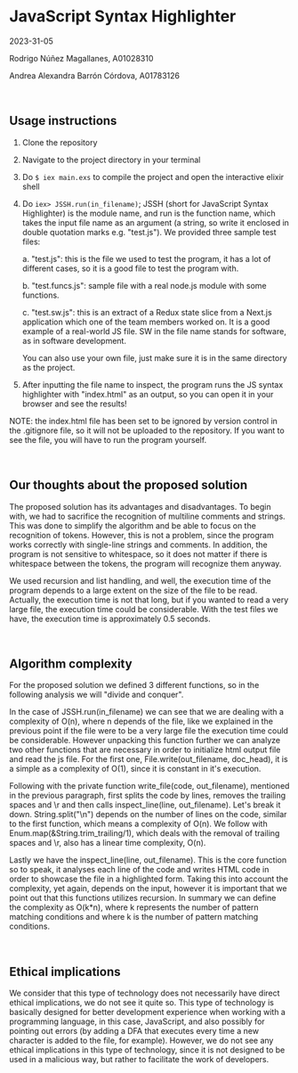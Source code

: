 # JavaScript Syntax Highlighter

2023-31-05

Rodrigo Núñez Magallanes, A01028310

Andrea Alexandra Barrón Córdova, A01783126

<br>

## Usage instructions

1. Clone the repository

2. Navigate to the project directory in your terminal

3. Do `$ iex main.exs` to compile the project and open the interactive elixir shell

4. Do `iex> JSSH.run(in_filename)`; JSSH (short for JavaScript Syntax Highlighter) is the module name, and run is the function name, which takes the input file name as an argument (a string, so write it enclosed in double quotation marks e.g. "test.js"). We provided three sample test files:

   a. "test.js": this is the file we used to test the program, it has a lot of different cases, so it is a good file to test the program with.

   b. "test.funcs.js": sample file with a real node.js module with some functions.

   c. "test.sw.js": this is an extract of a Redux state slice from a Next.js application which one of the team members worked on. It is a good example of a real-world JS file. SW in the file name stands for software, as in software development.

   You can also use your own file, just make sure it is in the same directory as the project.

5. After inputting the file name to inspect, the program runs the JS syntax highlighter with "index.html" as an output, so you can open it in your browser and see the results!

NOTE: the index.html file has been set to be ignored by version control in the .gitignore file, so it will not be uploaded to the repository. If you want to see the file, you will have to run the program yourself.

<br>

## Our thoughts about the proposed solution

The proposed solution has its advantages and disadvantages. To begin with, we had to sacrifice the recognition of multiline comments and strings. This was done to simplify the algorithm and be able to focus on the recognition of tokens. However, this is not a problem, since the program works correctly with single-line strings and comments. In addition, the program is not sensitive to whitespace, so it does not matter if there is whitespace between the tokens, the program will recognize them anyway.

We used recursion and list handling, and well, the execution time of the program depends to a large extent on the size of the file to be read. Actually, the execution time is not that long, but if you wanted to read a very large file, the execution time could be considerable. With the test files we have, the execution time is approximately 0.5 seconds.

<br>

## Algorithm complexity

For the proposed solution we defined 3 different functions, so in the following analysis we will "divide and conquer".

In the case of JSSH.run(in_filename) we can see that we are dealing with a complexity of O(n), where n depends of the file, like we explained in the previous point if the file were to be a very large file the execution time could be considerable. However unpacking this function further we can analyze two other functions that are necessary in order to initialize html output file and read the js file. For the first one, File.write(out_filename, doc_head), it is a simple as a complexity of O(1), since it is constant in it's execution.

Following with the private function write_file(code, out_filename), mentioned in the previous paragraph, first splits the code by lines, removes the trailing spaces and \r and then calls inspect_line(line, out_filename). Let's break it down. String.split("\n") depends on the number of lines on the code, similar to the first function, which means a complexity of O(n). We follow with Enum.map(&String.trim_trailing/1), which deals with the removal of trailing spaces and \r, also has a linear time complexity, O(n).

Lastly we have the inspect_line(line, out_filename). This is the core function so to speak, it analyses each line of the code and writes HTML code in order to showcase the file in a highlighted form. Taking this into account the complexity, yet again, depends on the input, however it is important that we point out that this functions utilizes recursion. In summary we can define the complexity as O(k*n), where k represents the number of pattern matching conditions and where k is the number of pattern matching conditions.

<br>

## Ethical implications

We consider that this type of technology does not necessarily have direct ethical implications, we do not see it quite so. This type of technology is basically designed for better development experience when working with a programming language, in this case, JavaScript, and also possibly for pointing out errors (by adding a DFA that executes every time a new character is added to the file, for example). However, we do not see any ethical implications in this type of technology, since it is not designed to be used in a malicious way, but rather to facilitate the work of developers.
